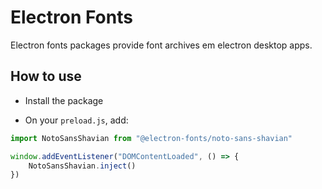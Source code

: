 # Electron Fonts

Electron fonts packages provide font archives em electron desktop apps.

## How to use

* Install the package

* On your `preload.js`, add:

```ts
import NotoSansShavian from "@electron-fonts/noto-sans-shavian"

window.addEventListener("DOMContentLoaded", () => {
    NotoSansShavian.inject()
})
```